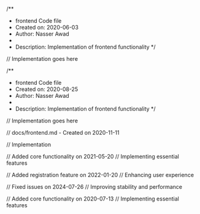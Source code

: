 /**
 * frontend Code file
 * Created on: 2020-06-03
 * Author: Nasser Awad
 *
 * Description: Implementation of frontend functionality
 */
 
// Implementation goes here

/**
 * frontend Code file
 * Created on: 2020-08-25
 * Author: Nasser Awad
 *
 * Description: Implementation of frontend functionality
 */
 
// Implementation goes here

// docs/frontend.md - Created on 2020-11-11

// Implementation

// Added core functionality on 2021-05-20
// Implementing essential features

// Added registration feature on 2022-01-20
// Enhancing user experience

// Fixed issues on 2024-07-26
// Improving stability and performance

// Added core functionality on 2020-07-13
// Implementing essential features
